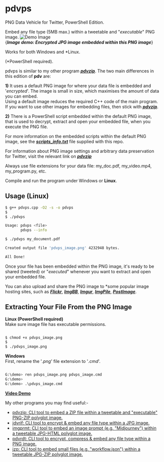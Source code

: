 # pdvps

PNG Data Vehicle for Twitter, PowerShell Edition.

Embed any file type (5MB max.) within a tweetable and "*executable*" PNG image.
![Demo Image](https://github.com/CleasbyCode/pdvps/blob/main/Demo_Image/soldier.png)  
{***Image demo: Encrypted JPG image embedded within this PNG image***}

Works for both Windows and *Linux. 

(*PowerShell required).

pdvps is similar to my other program [***pdvzip***](https://github.com/CleasbyCode/pdvzip). The two main differences in this edition of **pdv** are: 

**1)** It uses a default PNG image for where your data file is embedded and '*encrypted*'. The image is small in size, which maximises the amount of data you can embed.  
Using a default image reduces the required C++ code of the main program. If you want to use other images for embedding files, then stick with [***pdvzip***](https://github.com/CleasbyCode/pdvzip).

**2)** There is a PowerShell script embedded within the default PNG image, that is used to decrypt, extract and open your embedded file, when you execute the PNG file.

For more information on the embedded scripts within the default PNG image, see the [***scripts_info.txt***](https://github.com/CleasbyCode/pdvps/blob/main/src/scripts_info.txt) file supplied with this repo.

For information about PNG image settings and arbitrary data preservation for Twitter, visit the relevant link on [***pdvzip***](https://github.com/CleasbyCode/pdvzip#png-image-requirements-for-arbitrary-data-preservation)

Always use file extensions for your data file: my_doc.pdf, my_video.mp4, my_program.py, etc.

Compile and run the program under Windows or **Linux**.

## Usage (Linux)

```bash
$ g++ pdvps.cpp -O2 -s -o pdvps
$
$ ./pdvps

Usage: pdvps <file>
       pdvps --info

$ ./pdvps my_document.pdf

Created output file 'pdvps_image.png' 4232948 bytes.

All Done!

```

Once your file has been embedded within the PNG image, it's ready to be shared (tweeted) or "*executed*" whenever you want to extract and open your embedded file.

You can also upload and share the PNG image to *some popular image hosting sites, such as [***Flickr***](https://www.flickr.com/), [***ImgBB***](https://imgbb.com/), [***Imgur***](https://imgur.com/a/zF40QMX), [***ImgPile***](https://imgpile.com/), [***PostImage***](https://postimg.cc/xcCcvpLJ).

## Extracting Your File From the PNG Image
**Linux (PowerShell required)**    
Make sure image file has executable permissions.
```bash

$ chmod +x pdvps_image.png
$
$ ./pdvps_image.png 

```  
**Windows**   
First, rename the '*.png*' file extension to '*.cmd*'.
```bash

G:\demo> ren pdvps_image.png pdvps_image.cmd
G:\demo>
G:\demo> .\pdvps_image.cmd

```

[**Video Demo**](https://www.youtube.com/watch_popup?v=FCleYo9vJas)

My other programs you may find useful:-

* [pdvzip: CLI tool to embed a ZIP file within a tweetable and "executable" PNG-ZIP polyglot image.](https://github.com/CleasbyCode/pdvzip)
* [jdvrif: CLI tool to encrypt & embed any file type within a JPG image.](https://github.com/CleasbyCode/jdvrif)
* [imgprmt: CLI tool to embed an image prompt (e.g. "Midjourney") within a tweetable JPG-HTML polyglot image.](https://github.com/CleasbyCode/imgprmt)
* [pdvrdt: CLI tool to encrypt, compress & embed any file type within a PNG image.](https://github.com/CleasbyCode/pdvrdt)
* [jzp: CLI tool to embed small files (e.g. "workflow.json") within a tweetable JPG-ZIP polyglot image.](https://github.com/CleasbyCode/jzp)  

##

